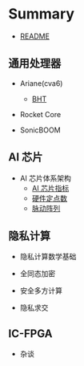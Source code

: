 # Summary

* [README](README.md)

## 通用处理器

* Ariane(cva6)
	* [BHT](./blog/cva6/bht.md)

* Rocket Core

* SonicBOOM

## AI 芯片

* AI 芯片体系架构
	* [AI 芯片指标](./blog/AI/AI芯片指标.md)
	* [硬件定点数](./blog/hardfix/README.md)
	* [脉动阵列](./blog/hardalgo/systolic-array.md)

## 隐私计算

* 隐私计算数学基础

* 全同态加密

* 安全多方计算

* 隐私求交

## IC-FPGA

* 杂谈











